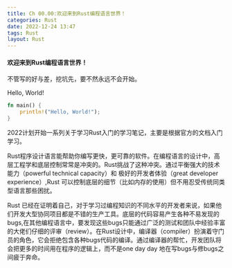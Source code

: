 ```yaml
---
title: Ch 00.00:欢迎来到Rust编程语言世界！
categories: Rust
date: 2022-12-24 13:47
tags: Rust
layout: Rust
---
```


#### 欢迎来到Rust编程语言世界！

不管写的好与差，挖坑先，要不然永远不会开始。

Hello, World!

```rust
fn main() {
    println!("Hello, World!");
}
```

2022计划开始一系列关于学习Rust入门的学习笔记，主要是根据官方的文档入门学习。

Rust程序设计语言能帮助你编写更快，更可靠的软件。在编程语言的设计中，高层工程学和底层控制常常是冲突的。Rust挑战了这种冲突。通过平衡强大的技术能力（powerful technical capacity）和 极好的开发者体验（great developer experience）,Rust 可以控制底层的细节（比如内存的使用）但不用忍受传统同类型语言那些困扰。

Rust 已经在证明着自己，对于学习过编程知识的不同水平的开发者来说，如果他们开发大型协同项目都是不错的生产工具。底层的代码容易产生各种不易发现的bugs,在其他编程语言中，要发现这些bugs只能通过广泛的测试和团队中经验丰富的大佬们仔细的评审（review）。在Rust设计中，编译器（compiler）扮演着守门员的角色，它会拒绝包含各种bugs代码的编译。通过编译器的帮忙，开发团队将会把更多的时间用在程序的逻辑上，而不是one day day 地在写bugs与修bugs之间疲于奔命。